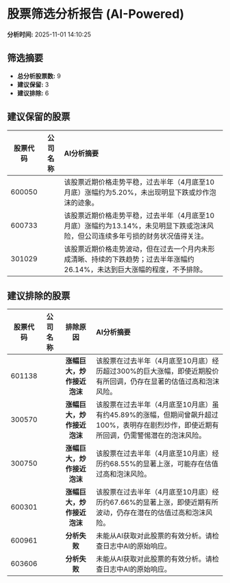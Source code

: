 # 股票筛选分析报告 (AI-Powered)

**分析时间:** 2025-11-01 14:10:25

## 筛选摘要

- **总分析股票数:** 9
- **建议保留:** 3
- **建议排除:** 6

## 建议保留的股票

| 股票代码 | 公司名称 | AI分析摘要 |
|:---:|:---:|:---|
| 600050 |  | 该股票近期价格走势平稳，过去半年（4月底至10月底）涨幅约为5.20%，未出现明显下跌或炒作泡沫的迹象。 |
| 600733 |  | 该股票近期价格走势平稳，过去半年（4月底至10月底）涨幅约为13.14%，未见明显下跌或泡沫风险，但公司连续多年亏损的财务状况值得关注。 |
| 301029 |  | 该股票近期价格走势波动，但在过去一个月内未形成清晰、持续的下跌趋势；过去半年涨幅约26.14%，未达到巨大涨幅的程度，不予排除。 |

## 建议排除的股票

| 股票代码 | 公司名称 | 排除原因 | AI分析摘要 |
|:---:|:---:|:---:|:---|
| 601138 |  | **涨幅巨大，炒作接近泡沫** | 该股票在过去半年（4月底至10月底）经历超过300%的巨大涨幅，即使近期股价有所回调，仍存在显著的估值过高和泡沫风险。 |
| 300570 |  | **涨幅巨大，炒作接近泡沫** | 该股票在过去半年（4月底至10月底）虽有约45.89%的涨幅，但期间曾飙升超过100%，表明存在剧烈炒作，即使近期有所回调，仍需警惕潜在的泡沫风险。 |
| 300750 |  | **涨幅巨大，炒作接近泡沫** | 该股票在过去半年（4月底至10月底）经历约68.55%的显著上涨，可能存在估值过高和泡沫风险。 |
| 600301 |  | **涨幅巨大，炒作接近泡沫** | 该股票在过去半年（4月底至10月底）经历约67.66%的显著上涨，即使近期有所波动，仍存在潜在的估值过高和泡沫风险。 |
| 600961 |  | **分析失败** | 未能从AI获取对此股票的有效分析。请检查日志中AI的原始响应。 |
| 603606 |  | **分析失败** | 未能从AI获取对此股票的有效分析。请检查日志中AI的原始响应。 |
